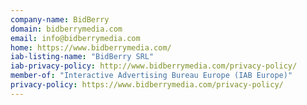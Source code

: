 ```yaml
---
company-name: BidBerry
domain: bidberrymedia.com
email: info@bidberrymedia.com
home: https://www.bidberrymedia.com/
iab-listing-name: "BidBerry SRL"
iab-privacy-policy: http://www.bidberrymedia.com/privacy-policy/
member-of: "Interactive Advertising Bureau Europe (IAB Europe)"
privacy-policy: https://www.bidberrymedia.com/privacy-policy/
---
```




